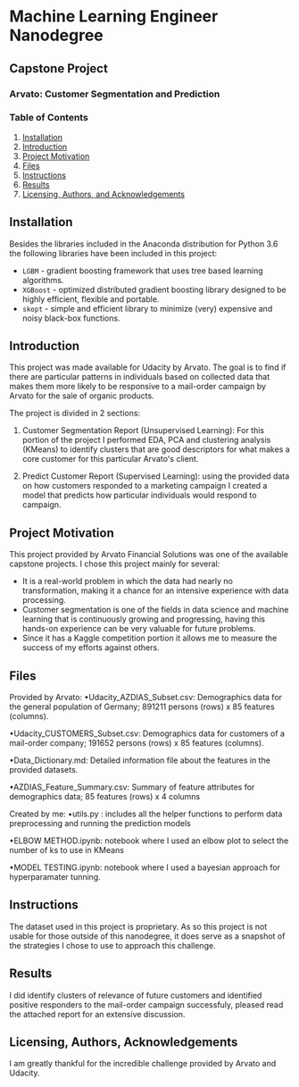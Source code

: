 # Machine Learning Engineer Nanodegree
## Capstone Project
### Arvato: Customer Segmentation and Prediction


### Table of Contents

1. [Installation](#installation)
2. [Introduction](#introduction)
3. [Project Motivation](#motivation)
4. [Files](#files)
5. [Instructions](#instructions)
6. [Results](#results)
7. [Licensing, Authors, and Acknowledgements](#licensing)


## Installation <a name="installation"></a>
Besides the libraries included in the Anaconda distribution for Python 3.6 the following libraries have been included in this project:
* `LGBM` -  gradient boosting framework that uses tree based learning algorithms.
* `XGBoost` - optimized distributed gradient boosting library designed to be highly efficient, flexible and portable.
* `skopt` - simple and efficient library to minimize (very) expensive and noisy black-box functions.


## Introduction <a name="introduction"></a>
This project was made available for Udacity by Arvato.
The goal is to find if there are particular patterns in individuals based on collected data that makes them more likely to be responsive to a mail-order campaign by Arvato for the sale of organic products.

The project is divided in 2 sections:
1. Customer Segmentation Report (Unsupervised Learning): For this portion of the project I performed EDA, PCA and clustering analysis (KMeans) to identify clusters that are good descriptors for what makes a core customer for this particular Arvato's client.

2. Predict Customer Report (Supervised Learning): using the provided data on how customers responded to a marketing campaign I created a model that predicts how particular individuals would respond to campaign.


## Project Motivation <a name="motivation"></a>
This project provided by Arvato Financial Solutions was one of the available capstone projects. I chose this project mainly for several:
* It is a real-world problem in which the data had nearly no transformation, making it a chance for an intensive experience with data processing.
* Customer segmentation is one of the fields in data science and machine learning that is continuously growing and progressing, having this hands-on experience can be very valuable for future problems.
* Since it has a Kaggle competition portion it allows me to measure the success of my efforts against others.


## Files <a name="files"></a>
Provided by Arvato:
•Udacity_AZDIAS_Subset.csv: Demographics data for the general population of Germany; 891211 persons (rows) x 85 features (columns).

•Udacity_CUSTOMERS_Subset.csv: Demographics data for customers of a mail-order company; 191652 persons (rows) x 85 features (columns).

•Data_Dictionary.md: Detailed information file about the features in the provided datasets.

•AZDIAS_Feature_Summary.csv: Summary of feature attributes for demographics data; 85 features (rows) x 4 columns

Created by me:
•utils.py : includes all the helper functions to perform data preprocessing and running the prediction models

•ELBOW METHOD.ipynb: notebook where I used an elbow plot to select the number of ks to use in KMeans

•MODEL TESTING.ipynb: notebook where I used a bayesian approach for hyperparamater tunning.


## Instructions <a name="instructions"></a>
The dataset used in this project is proprietary. As so this project is not usable for those outside of this nanodegree, it does serve as a snapshot of the strategies I chose to use to approach this challenge.


## Results <a name="results"></a>
I did identify clusters of relevance of future customers and identified positive responders to the mail-order campaign successfuly, pleased read the attached report for an extensive discussion.


## Licensing, Authors, Acknowledgements<a name="licensing"></a>
I am greatly thankful for the incredible challenge provided by Arvato and Udacity.